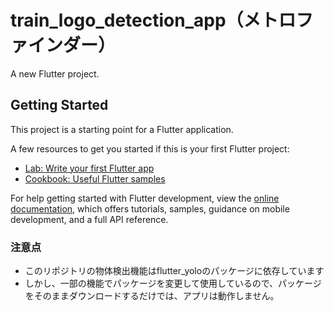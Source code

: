 # train_logo_detection_app（メトロファインダー）

A new Flutter project.

## Getting Started

This project is a starting point for a Flutter application.

A few resources to get you started if this is your first Flutter project:

- [Lab: Write your first Flutter app](https://docs.flutter.dev/get-started/codelab)
- [Cookbook: Useful Flutter samples](https://docs.flutter.dev/cookbook)

For help getting started with Flutter development, view the
[online documentation](https://docs.flutter.dev/), which offers tutorials,
samples, guidance on mobile development, and a full API reference.


### 注意点

- このリポジトリの物体検出機能はflutter_yoloのパッケージに依存しています
- しかし、一部の機能でパッケージを変更して使用しているので、パッケージをそのままダウンロードするだけでは、アプリは動作しません。